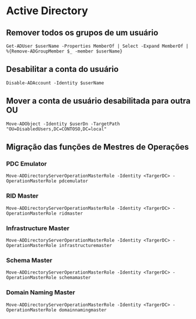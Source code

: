 # Active Directory

## Remover todos os grupos de um usuário

```Get-ADUser $userName -Properties MemberOf | Select -Expand MemberOf | %{Remove-ADGroupMember $_ -member $userName}```

## Desabilitar a conta do usuário

```Disable-ADAccount -Identity $userName```

## Mover a conta de usuário desabilitada para outra OU

```Move-ADObject -Identity $userDn -TargetPath "OU=DisabledUsers,DC=CONTOSO,DC=local"```

## Migração das funções de Mestres de Operações

### PDC Emulator

```Move-ADDirectoryServerOperationMasterRole -Identity <TargerDC> -OperationMasterRole pdcemulator```

### RID Master

```Move-ADDirectoryServerOperationMasterRole -Identity <TargerDC> -OperationMasterRole ridmaster```

### Infrastructure Master

```Move-ADDirectoryServerOperationMasterRole -Identity <TargerDC> -OperationMasterRole infrastructuremaster```

### Schema Master

```Move-ADDirectoryServerOperationMasterRole -Identity <TargerDC> -OperationMasterRole schemamaster```

### Domain Naming Master

```Move-ADDirectoryServerOperationMasterRole -Identity <TargerDC> -OperationMasterRole domainnamingmaster```
